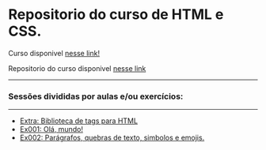# Repositorio do curso de HTML e CSS.

Curso disponivel [nesse link!](https://www.youtube.com/playlist?list=PLHz_AreHm4dkZ9-atkcmcBaMZdmLHft8n)  

Repositorio do curso disponivel [nesse link](https://github.com/gustavoguanabara/html-css)
<hr>

### Sessões divididas por aulas e/ou exercícios:
<hr>

- [Extra: Biblioteca de tags para HTML](https://www.instagram.com/p/CHiQXYPgXTU/)
- [Ex001: Olá, mundo!](https://github.com/CalebeEvangelista/Curso-HTML-CSS-CursoEmVideo/blob/main/Exercicios/Ex001/index.html)
- [Ex002: Parágrafos, quebras de texto, simbolos e emojis.](https://github.com/CalebeEvangelista/Curso-HTML-CSS-CursoEmVideo/blob/main/Exercicios/Ex002/index.html)